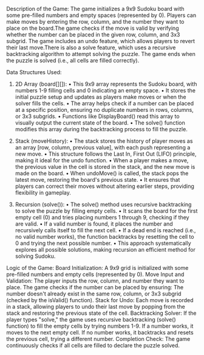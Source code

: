 
Description of the Game: 
The game initializes a 9x9 Sudoku board with some pre-filled numbers and empty spaces (represented by 0). Players can make moves by entering the row, column, and the number they want to place on the board.The game checks if the move is valid by verifying whether the number can be placed in the given row, column, and 3x3 subgrid. The game includes an undo feature, which allows players to revert their last move.There is also a solve feature, which uses a recursive backtracking algorithm to attempt solving the puzzle. The game ends when the puzzle is solved (i.e., all cells are filled correctly).


Data Structures Used: 
1. 2D Array (board[][]):
•	This 9x9 array represents the Sudoku board, with numbers 1-9 filling cells and 0 indicating an empty space.
•	It stores the initial puzzle setup and updates as players make moves or when the solver fills the cells.
•	The array helps check if a number can be placed at a specific position, ensuring no duplicate numbers in rows, columns, or 3x3 subgrids.
•	Functions like DisplayBoard() read this array to visually output the current state of the board.
•	The solve() function modifies this array during the backtracking process to fill the puzzle.


3. Stack (moveHistory):
•	The stack stores the history of player moves as an array [row, column, previous value], with each push representing a new move.
•	This structure follows the Last In, First Out (LIFO) principle, making it ideal for the undo function.
•	When a player makes a move, the previous value in the cell is stored in the stack, and the new move is made on the board.
•	When undoMove() is called, the stack pops the latest move, restoring the board's previous state.
•	It ensures that players can correct their moves without altering earlier steps, providing flexibility in gameplay.


5. Recursion (solve()):
•	The solve() method uses recursive backtracking to solve the puzzle by filling empty cells.
•	It scans the board for the first empty cell (0) and tries placing numbers 1 through 9, checking if they are valid.
•	If a valid number is found, it places the number and recursively calls itself to fill the next cell.
•	If a dead end is reached (i.e., no valid number works), the function backtracks by resetting the cell to 0 and trying the next possible number.
•	This approach systematically explores all possible solutions, making recursion an efficient method for solving Sudoku.


Logic of the Game:
 Board Initialization: A 9x9 grid is initialized with some pre-filled numbers and empty cells (represented by 0).
 Move Input and Validation: The player inputs the row, column, and number they want to place. The game checks if the number can be placed by ensuring:
The number doesn't already exist in the same row, column, or 3x3 subgrid (checked by the isValid() function).
Stack for Undo: Each move is recorded in a stack, allowing players to undo their last move by popping from the stack and restoring the previous state of the cell.
Backtracking Solver: If the player types "solve," the game uses recursive backtracking (solve() function) to fill the empty cells by trying numbers 1-9. If a number works, it moves to the next empty cell. If no number works, it backtracks and resets the previous cell, trying a different number.
Completion Check: The game continuously checks if all cells are filled to declare the puzzle solved.


